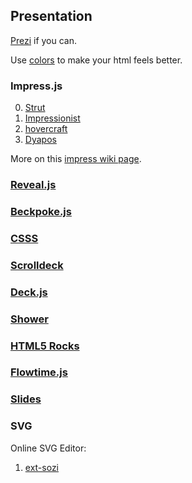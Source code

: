 ## Presentation

[Prezi](http://prezi.com/) if you can.

Use [colors](https://github.com/mrmrs/colors) to make your html feels better.

### Impress.js

0. [Strut](https://github.com/tantaman/Strut)
1. [Impressionist](https://github.com/harish-io/Impressionist)
2. [hovercraft](https://github.com/regebro/hovercraft)
3. [Dyapos](https://github.com/edwardoyarzun/dyapos)

More on this [impress wiki page](https://github.com/bartaz/impress.js/wiki/Examples-and-demos).

### [Reveal.js](https://github.com/hakimel/reveal.js)

### [Beckpoke.js](https://github.com/markdalgleish/bespoke.js)

### [CSSS](https://github.com/LeaVerou/CSSS)

### [Scrolldeck](https://github.com/johnpolacek/scrolldeck.js)

### [Deck.js](https://github.com/imakewebthings/deck.js)

### [Shower](https://github.com/shower/shower)

### [HTML5 Rocks](http://slides.html5rocks.com/#formula-outro-slide)

### [Flowtime.js](https://github.com/marcolago/flowtime.js)

### [Slides](https://github.com/briancavalier/slides)


### SVG

Online SVG Editor:

1. [ext-sozi](https://github.com/asyazwan/ext-sozi)


